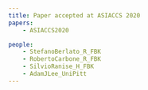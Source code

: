 ```yaml
---
title: Paper accepted at ASIACCS 2020
papers:
    - ASIACCS2020

people:
    - StefanoBerlato_R_FBK
    - RobertoCarbone_R_FBK
    - SilvioRanise_H_FBK
    - AdamJLee_UniPitt
---
```

